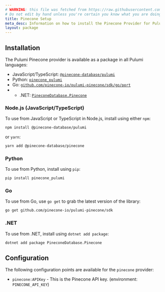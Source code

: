 ```yaml
---
# WARNING: this file was fetched from https://raw.githubusercontent.com/pinecone-io/pulumi-pinecone/v0.4.3/docs/installation-configuration.md
# Do not edit by hand unless you're certain you know what you are doing!
title: Pinecone Setup
meta_desc: Information on how to install the Pinecone Provider for Pulumi.
layout: package
---
```


## Installation

The Pulumi Pinecone provider is available as a package in all Pulumi languages:

* JavaScript/TypeScript: [`@pinecone-database/pulumi`](https://www.npmjs.com/package/@pinecone-database/pulumi)
* Python: [`pinecone_pulumi`](https://pypi.org/project/pinecone_pulumi/)
* Go: [`github.com/pinecone-io/pulumi-pinecone/sdk/go/port`](https://github.com/pinecone-io/pulumi-pinecone)
* * .NET: [`PineconeDatabase.Pinecone`](https://www.nuget.org/packages/PineconeDatabase.Pinecone)

### Node.js (JavaScript/TypeScript)

To use from JavaScript or TypeScript in Node.js, install using either `npm`:

```bash
npm install @pinecone-database/pulumi
```

or `yarn`:

```bash
yarn add @pinecone-database/pinecone
```

### Python

To use from Python, install using `pip`:

```bash
pip install pinecone_pulumi
```

### Go

To use from Go, use `go get` to grab the latest version of the library:

```bash
go get github.com/pinecone-io/pulumi-pinecone/sdk
```

### .NET

To use from .NET, install using `dotnet add package`:

```bash
dotnet add package PineconeDatabase.Pinecone
```

## Configuration

The following configuration points are available for the `pinecone` provider:

- `pinecone:APIKey` - This is the Pinecone API key. (environment: `PINECONE_API_KEY`)
